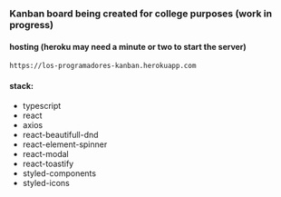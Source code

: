 ### Kanban board being created for college purposes (work in progress)
#### hosting (heroku may need a minute or two to start the server)
    https://los-programadores-kanban.herokuapp.com

#### stack:
   * typescript  
   * react  
   * axios  
   * react-beautifull-dnd  
   * react-element-spinner  
   * react-modal  
   * react-toastify  
   * styled-components  
   * styled-icons  
